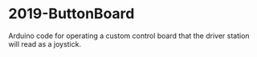 # 2019-ButtonBoard
Arduino code for operating a custom control board that the driver station will read as a joystick.
